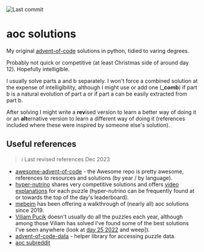 ![Last commit](https://img.shields.io/github/last-commit/maread99/aoc)
# aoc solutions

My original [advent-of-code](https://adventofcode.com/) solutions in python, tidied to varing degrees.

Probably not quick or competitive (at least Christmas side of around day 12). Hopefully intelligible.

I usually solve parts a and b separately. I won't force a combined solution at the expense of intelligibility, although I might use or add one (**_comb**) if part b is a natural evolution of part a or if part a can be easily extracted from part b.

After solving I might write a **rev**ised version to learn a better way of doing it or an **alt**ernative version to learn a different way of doing it (references included where these were inspired by someone else's solution).

## Useful references
> :information_source: Last revised references Dec 2023
- [awesome-advent-of-code](https://github.com/Bogdanp/awesome-advent-of-code) - the Awesome repo is pretty awesome, references to resources and solutions (by year / by language).
- [hyper-nutrino](https://github.com/hyper-neutrino/advent-of-code) shares very competitive solutions and offers [video explanations](https://www.youtube.com/@hyper-neutrino) for each puzzle (hyper-nutrino can be frequently found at or towards the top of the day's leaderboard).
- [mebeim](https://github.com/mebeim/aoc) has been offering a walkthrough of (nearly all) aoc solutions since 2019.
- [Viliam Pucik](https://github.com/viliampucik/adventofcode) doesn't usually do all the puzzles each year, although among those Viliam has solved I've found some of the best solutions I've seen anywhere (look at [day 25 2022](https://github.com/viliampucik/adventofcode/blob/master/2022/25.py) and weep]).
- [advent-of-code-data](https://github.com/wimglenn/advent-of-code-data) - helper library for accessing puzzle data.
- [aoc subreddit](https://www.reddit.com/r/adventofcode)

